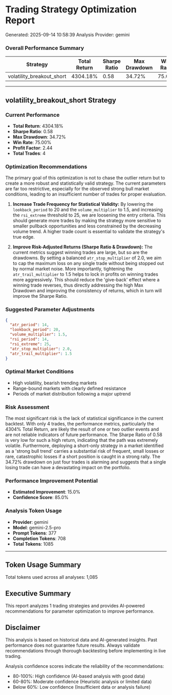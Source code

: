 
# Trading Strategy Optimization Report
Generated: 2025-09-14 10:58:39
Analysis Provider: gemini

### Overall Performance Summary

| Strategy | Total Return | Sharpe Ratio | Max Drawdown | Win Rate | Improvement Potential |
|----------|-------------|--------------|--------------|----------|---------------------|
| volatility_breakout_short | 4304.18% | 0.58 | 34.72% | 75.0% | 15.0% |

---

## volatility_breakout_short Strategy

### Current Performance
- **Total Return**: 4304.18%
- **Sharpe Ratio**: 0.58
- **Max Drawdown**: 34.72%
- **Win Rate**: 75.00%
- **Profit Factor**: 2.44
- **Total Trades**: 4

### Optimization Recommendations

The primary goal of this optimization is not to chase the outlier return but to create a more robust and statistically valid strategy. The current parameters are far too restrictive, especially for the observed strong bull market conditions, leading to an insufficient number of trades for proper evaluation.

1.  **Increase Trade Frequency for Statistical Validity:** By lowering the `lookback_period` to 20 and the `volume_multiplier` to 1.5, and increasing the `rsi_extreme` threshold to 25, we are loosening the entry criteria. This should generate more trades by making the strategy more sensitive to smaller pullback opportunities and less constrained by the decreasing volume trend. A higher trade count is essential to validate the strategy's true edge.

2.  **Improve Risk-Adjusted Returns (Sharpe Ratio & Drawdown):** The current metrics suggest winning trades are large, but so are the drawdowns. By setting a balanced `atr_stop_multiplier` of 2.0, we aim to cap the maximum loss on any single trade without being stopped out by normal market noise. More importantly, tightening the `atr_trail_multiplier` to 1.5 helps to lock in profits on winning trades more aggressively. This should reduce the 'give-back' effect where a winning trade reverses, thus directly addressing the high Max Drawdown and improving the consistency of returns, which in turn will improve the Sharpe Ratio.

### Suggested Parameter Adjustments

```json
{
  "atr_period": 14,
  "lookback_period": 20,
  "volume_multiplier": 1.5,
  "rsi_period": 14,
  "rsi_extreme": 25,
  "atr_stop_multiplier": 2.0,
  "atr_trail_multiplier": 1.5
}
```

### Optimal Market Conditions
- High volatility, bearish trending markets
- Range-bound markets with clearly defined resistance
- Periods of market distribution following a major uptrend

### Risk Assessment
The most significant risk is the lack of statistical significance in the current backtest. With only 4 trades, the performance metrics, particularly the 4304% Total Return, are likely the result of one or two outlier events and are not reliable indicators of future performance. The Sharpe Ratio of 0.58 is very low for such a high return, indicating that the path was extremely volatile. Furthermore, deploying a short-only strategy in a market identified as a 'strong bull trend' carries a substantial risk of frequent, small losses or rare, catastrophic losses if a short position is caught in a strong rally. The 34.72% drawdown on just four trades is alarming and suggests that a single losing trade can have a devastating impact on the portfolio.

### Performance Improvement Potential
- **Estimated Improvement**: 15.0%
- **Confidence Score**: 85.0%
### Analysis Token Usage
- **Provider**: gemini
- **Model**: gemini-2.5-pro
- **Prompt Tokens**: 377
- **Completion Tokens**: 708
- **Total Tokens**: 1085

---

## Token Usage Summary

Total tokens used across all analyses: 1,085

## Executive Summary

This report analyzes 1 trading strategies and provides AI-powered 
recommendations for parameter optimization to improve performance.

## Disclaimer

This analysis is based on historical data and AI-generated insights. 
Past performance does not guarantee future results. Always validate recommendations through 
thorough backtesting before implementing in live trading.

Analysis confidence scores indicate the reliability of the recommendations:
- 80-100%: High confidence (AI-based analysis with good data)
- 60-80%: Moderate confidence (Heuristic analysis or limited data)  
- Below 60%: Low confidence (Insufficient data or analysis failure)
